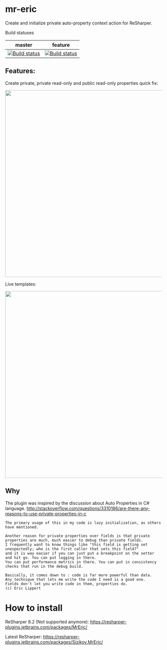 mr-eric
=======
Create and initialize private auto-property context action for ReSharper.

Build statuses

| master | feature |
|----|---|
|[![Build status](https://ci.appveyor.com/api/projects/status/0oi2pep5gv5m1t2o/branch/master?svg=true)](https://ci.appveyor.com/project/asizikov/mr-eric/branch/master) |[![Build status](https://ci.appveyor.com/api/projects/status/0oi2pep5gv5m1t2o?svg=true)](https://ci.appveyor.com/project/asizikov/mr-eric) | 



## Features: 

Create private, private read-only and public read-only properties quick fix:

<img src="https://raw.githubusercontent.com/asizikov/mr-eric/master/Content/context_action_demo.gif" width="600">

Live templates:

<img src="https://raw.githubusercontent.com/asizikov/mr-eric/master/Content/LiveTemplates.gif" width="600">

## Why

The plugin was inspired by the discussion about Auto Properties in C# language.
http://stackoverflow.com/questions/3310186/are-there-any-reasons-to-use-private-properties-in-c

```
The primary usage of this in my code is lazy initialization, as others have mentioned.

Another reason for private properties over fields is that private properties are much, much easier to debug than private fields.
I frequently want to know things like "this field is getting set unexpectedly; who is the first caller that sets this field?"
and it is way easier if you can just put a breakpoint on the setter and hit go. You can put logging in there. 
You can put performance metrics in there. You can put in consistency checks that run in the debug build.

Basically, it comes down to : code is far more powerful than data. 
Any technique that lets me write the code I need is a good one. 
Fields don't let you write code in them, properties do.
(c) Eric Lippert
```

How to install
===
ReSharper 8.2 (Not supported anymore):
https://resharper-plugins.jetbrains.com/packages/MrEric/

Latest ReSharper:
https://resharper-plugins.jetbrains.com/packages/Sizikov.MrEric/


